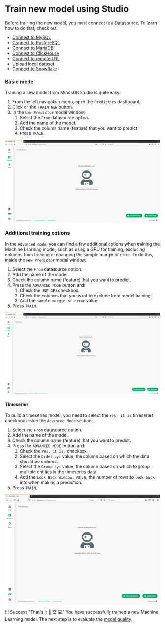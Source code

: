 # Train new model using Studio

Before training the new model, you must connect to a Datasource. To learn how to do that, check out:

* [Connect to MySQL](/datasources/mysql)
* [Connect to PostgreSQL](/datasources/mysql)
* [Connect to MariaDB](/datasources/mariadb)
* [Connect to ClickHouse](/datasources/clickhouse)
* [Connect to remote URL](/datasources/remote)
* [Upload local dataset](/datasources/local)
* [Connect to Snowflake](/datasources/snowflake)

### Basic mode

Training a new model from MindsDB Studio is quite easy:

1. From the left navigation menu, open the `Predictors` dashboard.
2. Click on the `TRAIN NEW` button.
3. In the `New Predictor` modal window:
    1. Select the `From` datasource option.
    2. Add the name of the model.
    3. Check the column name (feature) that you want to predict.
    4. Press `TRAIN`.

![Train model basic mode](/assets/predictors/train-basic.gif)

### Additional training options

In the `Advanced mode`, you can find a few additional options when training the Machine Learning model, such as using a GPU for training, excluding columns from training or changing the sample margin of error. To do this, inside the `New Predictor` modal window:

1. Select the `From` datasource option.
2. Add the name of the model.
3. Check the column name (feature) that you want to predict.
4. Press the `ADVANCED MODE` button and:
    1. Check the `USE GPU` checkbox.
    2. Check the columns that you want to exclude from model training.
    3. Add the `sample margin of error` value.
5. Press `TRAIN`.

![Train model advanced mode](/assets/predictors/train-advanced.gif)

#### Timeseries

To build a timeseries model, you need to select the `Yes, it is` timeseries checkbox inside the `Advanced Mode` section:

1. Select the `From` datasource option.
2. Add the name of the model.
3. Check the column name (feature) that you want to predict.
4. Press the `ADVANCED MODE` button and:
    1. Check the `Yes, it is.` checkbox.
    2. Select the `Order by:` value, the column based on which the data should be ordered.
    3. Select the `Group by:` value, the column based on which to group multiple entities in the timeseries data.
    4. Add the `Look Back Window:` value, the number of rows to `look back` into when making a prediction.
5. Press `TRAIN`.

![Train timeseries](/assets/predictors/train-timeseries.gif)


!!! Success "That's it :tada: :trophy:  :computer:"
    You have successfully trained a new Machine Learning model. The next step is to evaluate the [model quality](/model/quality).